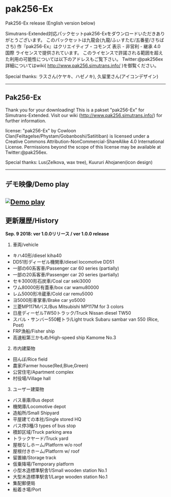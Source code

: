 # pak256-Ex
Pak256-Ex release 
(English version below)

Simutrans-Extended対応パックセットpak256-Exをダウンロードいただきありがとうございます。
このパックセットは九龍会(九龍/ふぃすたむ/五番星/さちばさち) 作『pak256-Ex』はクリエイティブ・コモンズ 表示 - 非営利 - 継承 4.0 国際 ライセンスで提供されています。
このライセンスで許諾される範囲を超えた利用の可能性については以下のアドレスもご覧下さい。 Twitter:@pak256ex
詳細についてはwiki( http://www.pak256.simutrans.info/ )を御覧ください。

Special thanks: ラスさん(ケヤキ、ハゼノキ), 久留里さん(アイコンデザイン) 

---
## Pak256-Ex

Thank you for your downloading!
This is a pakset "pak256-Ex" for Simutrans-Extended.
Visit our wiki (http://www.pak256.simutrans.info/) for further information.

license:
"pak256-Ex" by Cowloon Clan(Feiltagelse/Phystam/Gobanboshi/Satiitiban) is licensed under a
Creative Commons Attribution-NonCommercial-ShareAlike 4.0 International License.
Permissions beyond the scope of this license may be available at Twitter:@pak256ex.

Special thanks: Lus(Zelkova, wax tree), Kuururi Ahojanen(icon design)  

---
## デモ映像/Demo play
[![Demo play](https://img.youtube.com/vi/iYPsDjS_8-Q/0.jpg)](https://www.youtube.com/watch?v=iYPsDjS_8-Q)
---
## 更新履歴/History
**Sep. 9 2018: ver 1.0.0リリース / ver 1.0.0 release**

1. 車両/vehicle
- キハ40形/diesel kiha40
- DD51形ディーゼル機関車/diesel locomotive DD51
- 一部の60系客車/Passenger car 60 series (partially)
- 一部の20系客車/Passenger car 20 series (partially)
- セキ3000形石炭車/Coal car seki3000
- ワム80000形有蓋車/box car wamu80000
- レム5000形冷蔵車/Cold car remu5000
- ヨ5000形車掌車/Brake car yo5000
- 三菱MP117Mバス/Bus Mitsubishi MP117M for 3 colors
- 日産ディーゼルTW50トラック/Truck Nissan diesel TW50
- スバル・サンバー550軽トラ/Light truck Subaru sambar van 550 (Rice, Post)
- FRP漁船/Fisher ship
- 高速船第三かもめ/High-speed ship Kamome No.3

2. 市内建築物

- 田んぼ/Rice field
- 農家/Farmer house(Red,Blue,Green)
- 公営住宅/Apartment complex
- 村役場/Village hall

3. ユーザー建築物

- バス車庫/Bus depot
- 機関庫/Locomotive depot
- 造船所/Small Shipyard
- 平屋建ての本社/Single stored HQ
- バス停3種/3 types of bus stop
- 積卸区域/Truck parking area
- トラックヤード/Truck yard
- 屋根なしホーム/Platform w/o roof
- 屋根付きホーム/Platform w/ roof
- 留置線/Storage track
- 仮乗降場/Temporary platform
- 小型木造標準駅舎1/Small wooden station No.1
- 大型木造標準駅舎1/Large wooden station No.1
- 集配郵便局
- 船着き場/Port
  
